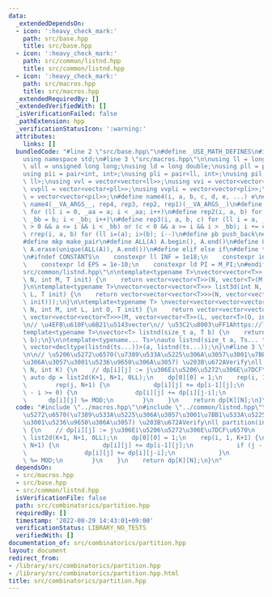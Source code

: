 ```yaml
---
data:
  _extendedDependsOn:
  - icon: ':heavy_check_mark:'
    path: src/base.hpp
    title: src/base.hpp
  - icon: ':heavy_check_mark:'
    path: src/common/listnd.hpp
    title: src/common/listnd.hpp
  - icon: ':heavy_check_mark:'
    path: src/macros.hpp
    title: src/macros.hpp
  _extendedRequiredBy: []
  _extendedVerifiedWith: []
  _isVerificationFailed: false
  _pathExtension: hpp
  _verificationStatusIcon: ':warning:'
  attributes:
    links: []
  bundledCode: "#line 2 \"src/base.hpp\"\n#define _USE_MATH_DEFINES\n#include <bits/stdc++.h>\n\
    using namespace std;\n#line 3 \"src/macros.hpp\"\n\nusing ll = long long;\nusing\
    \ ull = unsigned long long;\nusing ld = long double;\nusing pll = pair<ll, ll>;\n\
    using pii = pair<int, int>;\nusing pli = pair<ll, int>;\nusing pil = pair<int,\
    \ ll>;\nusing vvl = vector<vector<ll>>;\nusing vvi = vector<vector<int>>;\nusing\
    \ vvpll = vector<vector<pll>>;\nusing vvpli = vector<vector<pli>>;\nusing vvpil\
    \ = vector<vector<pil>>;\n#define name4(i, a, b, c, d, e, ...) e\n#define rep(...)\
    \ name4(__VA_ARGS__, rep4, rep3, rep2, rep1)(__VA_ARGS__)\n#define rep1(i, a)\
    \ for (ll i = 0, _aa = a; i < _aa; i++)\n#define rep2(i, a, b) for (ll i = a,\
    \ _bb = b; i < _bb; i++)\n#define rep3(i, a, b, c) for (ll i = a, _bb = b; (c\
    \ > 0 && a <= i && i < _bb) or (c < 0 && a >= i && i > _bb); i += c)\n#define\
    \ rrep(i, a, b) for (ll i=(a); i>(b); i--)\n#define pb push_back\n#define eb emplace_back\n\
    #define mkp make_pair\n#define ALL(A) A.begin(), A.end()\n#define UNIQUE(A) sort(ALL(A)),\
    \ A.erase(unique(ALL(A)), A.end())\n#define elif else if\n#define tostr to_string\n\
    \n#ifndef CONSTANTS\n    constexpr ll INF = 1e18;\n    constexpr int MOD = 1000000007;\n\
    \    constexpr ld EPS = 1e-10;\n    constexpr ld PI = M_PI;\n#endif\n#line 3 \"\
    src/common/listnd.hpp\"\n\ntemplate<typename T>\nvector<vector<T>> list2d(int\
    \ N, int M, T init) {\n    return vector<vector<T>>(N, vector<T>(M, init));\n\
    }\n\ntemplate<typename T>\nvector<vector<vector<T>>> list3d(int N, int M, int\
    \ L, T init) {\n    return vector<vector<vector<T>>>(N, vector<vector<T>>(M, vector<T>(L,\
    \ init)));\n}\n\ntemplate<typename T> \nvector<vector<vector<vector<T>>>> list4d(int\
    \ N, int M, int L, int O, T init) {\n    return vector<vector<vector<vector<T>>>>(N,\
    \ vector<vector<vector<T>>>(M, vector<vector<T>>(L, vector<T>(O, init))));\n}\n\
    \n// \u4EFB\u610F\u6B21\u5143vector\n// \u53C2\u8003\uFF1Ahttps://luzhiled1333.github.io/comp-library/src/cpp-template/header/make-vector.hpp\n\
    template<typename T>\nvector<T> listnd(size_t a, T b) {\n    return vector<T>(a,\
    \ b);\n}\n\ntemplate<typename... Ts>\nauto listnd(size_t a, Ts... ts) {\n    return\
    \ vector<decltype(listnd(ts...))>(a, listnd(ts...));\n}\n#line 3 \"src/combinatorics/partition.hpp\"\
    \n\n// \u5206\u5272\u6570(\u7389\u533A\u5225\u306A\u3057\u3001\u7BB1\u533A\u5225\
    \u306A\u3057\u3001\u5236\u9650\u306A\u3057) \u203B\u672AVerify\nll partition(int\
    \ N, int K) {\n    // dp[i][j] := j\u306Ei\u5206\u5272\u306E\u7DCF\u6570\n   \
    \ auto dp = list2d(K+1, N+1, 0LL);\n    dp[0][0] = 1;\n    rep(i, 1, K+1) {\n\
    \        rep(j, N+1) {\n            dp[i][j] += dp[i-1][j];\n            if (j\
    \ - i >= 0) {\n                dp[i][j] += dp[i][j-i];\n            }\n      \
    \      dp[i][j] %= MOD;\n        }\n    }\n    return dp[K][N];\n}\n"
  code: "#include \"../macros.hpp\"\n#include \"../common/listnd.hpp\"\n\n// \u5206\
    \u5272\u6570(\u7389\u533A\u5225\u306A\u3057\u3001\u7BB1\u533A\u5225\u306A\u3057\
    \u3001\u5236\u9650\u306A\u3057) \u203B\u672AVerify\nll partition(int N, int K)\
    \ {\n    // dp[i][j] := j\u306Ei\u5206\u5272\u306E\u7DCF\u6570\n    auto dp =\
    \ list2d(K+1, N+1, 0LL);\n    dp[0][0] = 1;\n    rep(i, 1, K+1) {\n        rep(j,\
    \ N+1) {\n            dp[i][j] += dp[i-1][j];\n            if (j - i >= 0) {\n\
    \                dp[i][j] += dp[i][j-i];\n            }\n            dp[i][j]\
    \ %= MOD;\n        }\n    }\n    return dp[K][N];\n}\n"
  dependsOn:
  - src/macros.hpp
  - src/base.hpp
  - src/common/listnd.hpp
  isVerificationFile: false
  path: src/combinatorics/partition.hpp
  requiredBy: []
  timestamp: '2022-08-29 14:43:01+09:00'
  verificationStatus: LIBRARY_NO_TESTS
  verifiedWith: []
documentation_of: src/combinatorics/partition.hpp
layout: document
redirect_from:
- /library/src/combinatorics/partition.hpp
- /library/src/combinatorics/partition.hpp.html
title: src/combinatorics/partition.hpp
---
```

